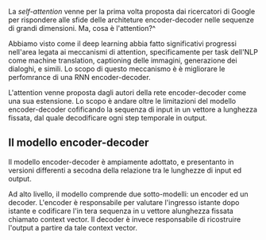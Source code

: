 <!-- https://www.geeksforgeeks.org/self-attention-in-nlp/ -->

La *self-attention* venne per la prima volta proposta dai ricercatori di Google per rispondere alle sfide delle architeture encoder-decoder nelle sequenze di grandi dimensioni. Ma, cosa è l'attention?^

Abbiamo visto come il deep learning abbia fatto significativi progressi nell'area legata ai meccanismi di attention, specificamente per task dell'NLP come machine translation, captioning delle immagini, generazione dei dialoghi, e simili. Lo scopo di questo meccanismo è è migliorare le perfomrance di una RNN encoder-decoder. 

L'attention venne proposta dagli autori della rete encoder-decoder come una sua estensione. Lo scopo è andare oltre le limitazioni del modello encoder-decoder cofificando la sequenza di input in un vettore a lunghezza fissata, dal quale decodificare ogni step temporale in output. 

## Il modello encoder-decoder

Il modello encoder-decoder è ampiamente adottato, e presentanto in versioni differenti a secodna della relazione tra le lunghezze di input ed output.

Ad alto livello, il modello comprende due sotto-modelli: un encoder ed un decoder. L'encoder è responsabile per valutare l'ingresso istante dopo istante e codificare l'in tera sequenza in u vettore  alunghezza fissata chiamato context vector. Il decoder è invece responsabile di ricostruire l'output a partire da tale context vector.
